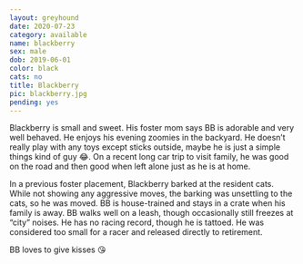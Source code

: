 ```yaml
---
layout: greyhound
date: 2020-07-23
category: available
name: blackberry
sex: male
dob: 2019-06-01
color: black
cats: no
title: Blackberry
pic: blackberry.jpg
pending: yes
---
```

Blackberry is small and sweet.  His foster mom says BB is adorable and very well behaved.  He enjoys his evening zoomies in the backyard.  He doesn’t really play with any toys except sticks outside, maybe he is just a simple things kind of guy 😂. On a recent long car trip to visit family, he was good on the road and then good when left alone just as he is at home.  

In a previous foster placement, Blackberry barked at the resident cats.  While not showing any aggressive moves, the barking was unsettling to the cats, so he was moved.  BB is house-trained and stays in a crate when his family is away.  BB walks well on a leash, though occasionally still freezes at “city” noises.  He has no racing record, though he is tattoed.  He was considered too small for a racer and released directly to retirement.  

BB loves to give kisses 😘

